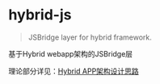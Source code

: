 # hybrid-js

> JSBridge layer for hybrid framework.

基于Hybrid webapp架构的JSBridge层

理论部分详见：[Hybrid APP架构设计思路](https://github.com/chemdemo/chemdemo.github.io/issues/12)
